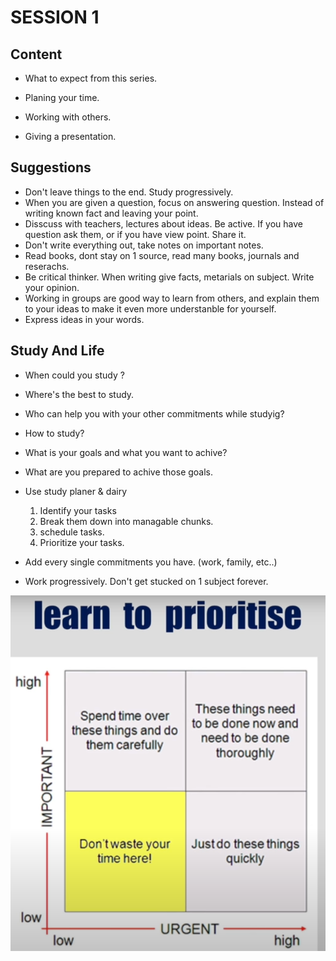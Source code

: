 # SESSION 1

## Content
- What to expect from this series. 

- Planing your time.

- Working with others.

- Giving a presentation.


## Suggestions 
- Don't leave things to the end. Study progressively.
- When you are given a question, focus on answering question. Instead of writing known fact and leaving your point.
- Disscuss with teachers, lectures about ideas. Be active. If you have question ask them, or if you have view point. Share it.
- Don't write everything out, take notes on important notes.
- Read books, dont stay on 1 source, read many books, journals and reserachs.
- Be critical thinker. When writing give facts, metarials on subject. Write your opinion.
- Working in groups are good way to learn from others, and explain them to your ideas to make it even more understanble for yourself.
- Express ideas in your words.


## Study And Life 
- When could you study ?
- Where's the best to study.
- Who can help you with your other commitments while studyig?
- How to study?
- What is your goals and what you want to achive?
- What are you prepared to achive those goals.

- Use study planer & dairy
    1. Identify your tasks
    2. Break them down into managable chunks.
    3. schedule tasks.
    4. Prioritize your tasks.
- Add every single commitments you have. (work, family, etc..)
- Work progressively. Don't get stucked on 1 subject forever.

![Learn to Prioritize](https://github.com/mrsahin101/Video_Lectures/blob/main/Critical_Thinking_%26_Studying_Skills/Birkbeck_University_Study_Skills_Workshop/Images/Prioritize.PNG)